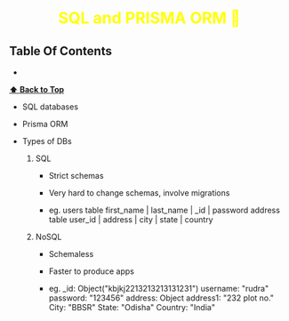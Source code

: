 <h1 style="color:yellow"><center>SQL and PRISMA ORM 🧾</center></h1>

## Table Of Contents

- []()

**[⬆ Back to Top](#table-of-contents)**

- SQL databases
- Prisma ORM

- Types of DBs

  1. SQL

     - Strict schemas
     - Very hard to change schemas, involve migrations

     - eg. users table
       first_name | last_name | \_id | password
       address table
       user_id | address | city | state | country

  2. NoSQL

     - Schemaless
     - Faster to produce apps

     - eg.
       \_id: Object("kbjkj2213213213131231")
       username: "rudra"
       password: "123456"
       address: Object
       address1: "232 plot no."
       City: "BBSR"
       State: "Odisha"
       Country: "India"
